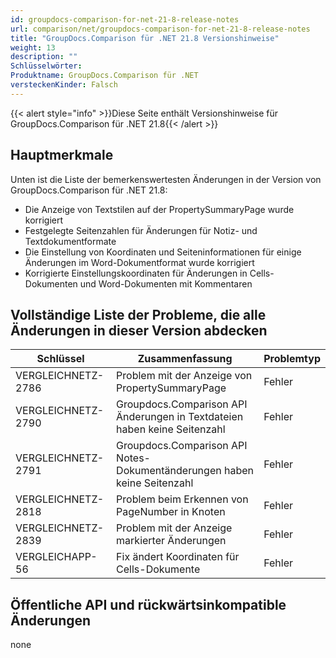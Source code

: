 ```yaml
---
id: groupdocs-comparison-for-net-21-8-release-notes
url: comparison/net/groupdocs-comparison-for-net-21-8-release-notes
title: "GroupDocs.Comparison für .NET 21.8 Versionshinweise"
weight: 13
description: ""
Schlüsselwörter:
Produktname: GroupDocs.Comparison für .NET
versteckenKinder: Falsch
---
```

{{< alert style="info" >}}Diese Seite enthält Versionshinweise für GroupDocs.Comparison für .NET 21.8{{< /alert >}}

## Hauptmerkmale

Unten ist die Liste der bemerkenswertesten Änderungen in der Version von GroupDocs.Comparison für .NET 21.8:

* Die Anzeige von Textstilen auf der PropertySummaryPage wurde korrigiert
* Festgelegte Seitenzahlen für Änderungen für Notiz- und Textdokumentformate
* Die Einstellung von Koordinaten und Seiteninformationen für einige Änderungen im Word-Dokumentformat wurde korrigiert
* Korrigierte Einstellungskoordinaten für Änderungen in Cells-Dokumenten und Word-Dokumenten mit Kommentaren

## Vollständige Liste der Probleme, die alle Änderungen in dieser Version abdecken

| Schlüssel | Zusammenfassung | Problemtyp |
| --- | --- | --- |
| VERGLEICHNETZ-2786 | Problem mit der Anzeige von PropertySummaryPage | Fehler |
| VERGLEICHNETZ-2790 | Groupdocs.Comparison API Änderungen in Textdateien haben keine Seitenzahl | Fehler |
| VERGLEICHNETZ-2791 | Groupdocs.Comparison API Notes-Dokumentänderungen haben keine Seitenzahl | Fehler |
| VERGLEICHNETZ-2818 | Problem beim Erkennen von PageNumber in Knoten | Fehler |
| VERGLEICHNETZ-2839 | Problem mit der Anzeige markierter Änderungen | Fehler |
| VERGLEICHAPP-56 | Fix ändert Koordinaten für Cells-Dokumente | Fehler |

## Öffentliche API und rückwärtsinkompatible Änderungen
none
